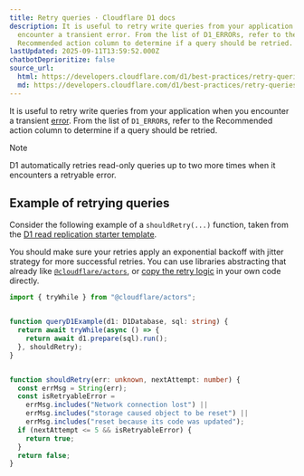 ```yaml
---
title: Retry queries · Cloudflare D1 docs
description: It is useful to retry write queries from your application when you
  encounter a transient error. From the list of D1_ERRORs, refer to the
  Recommended action column to determine if a query should be retried.
lastUpdated: 2025-09-11T13:59:52.000Z
chatbotDeprioritize: false
source_url:
  html: https://developers.cloudflare.com/d1/best-practices/retry-queries/
  md: https://developers.cloudflare.com/d1/best-practices/retry-queries/index.md
---
```


It is useful to retry write queries from your application when you encounter a transient [error](https://developers.cloudflare.com/d1/observability/debug-d1/#error-list). From the list of `D1_ERROR`s, refer to the Recommended action column to determine if a query should be retried.

Note

D1 automatically retries read-only queries up to two more times when it encounters a retryable error.

## Example of retrying queries

Consider the following example of a `shouldRetry(...)` function, taken from the [D1 read replication starter template](https://github.com/cloudflare/templates/blob/main/d1-starter-sessions-api-template/src/index.ts#L108).

You should make sure your retries apply an exponential backoff with jitter strategy for more successful retries. You can use libraries abstracting that already like [`@cloudflare/actors`](https://github.com/cloudflare/actors), or [copy the retry logic](https://github.com/cloudflare/actors/blob/9ba112503132ddf6b5cef37ff145e7a2dd5ffbfc/packages/core/src/retries.ts#L18) in your own code directly.

```ts
import { tryWhile } from "@cloudflare/actors";


function queryD1Example(d1: D1Database, sql: string) {
  return await tryWhile(async () => {
    return await d1.prepare(sql).run();
  }, shouldRetry);
}


function shouldRetry(err: unknown, nextAttempt: number) {
  const errMsg = String(err);
  const isRetryableError =
    errMsg.includes("Network connection lost") ||
    errMsg.includes("storage caused object to be reset") ||
    errMsg.includes("reset because its code was updated");
  if (nextAttempt <= 5 && isRetryableError) {
    return true;
  }
  return false;
}
```
